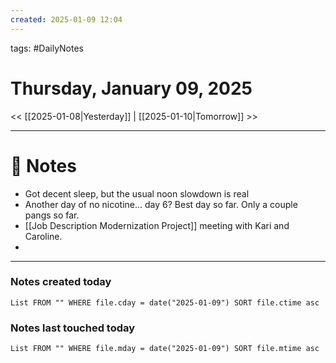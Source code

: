 ```yaml
---
created: 2025-01-09 12:04
---
```

tags: #DailyNotes

# Thursday, January 09, 2025

<< [[2025-01-08|Yesterday]] | [[2025-01-10|Tomorrow]] >>

---
# 📝 Notes

- Got decent sleep, but the usual noon slowdown is real
- Another day of no nicotine... day 6? Best day so far. Only a couple pangs so far.
- [[Job Description Modernization Project]] meeting with Kari and Caroline.
- 



---
### Notes created today
```dataview
List FROM "" WHERE file.cday = date("2025-01-09") SORT file.ctime asc
```

### Notes last touched today
```dataview
List FROM "" WHERE file.mday = date("2025-01-09") SORT file.mtime asc
```